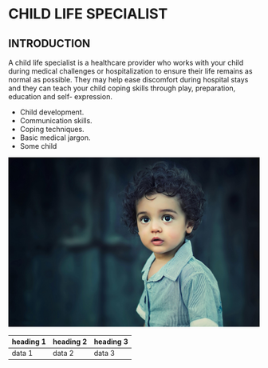 # CHILD LIFE SPECIALIST

## INTRODUCTION 
A child life specialist is a healthcare provider who works with your child during medical challenges or hospitalization to ensure their life remains as normal as possible. They may help ease discomfort during hospital stays and they can teach your child coping skills through play, preparation, education and self- expression.

- Child development.
- Communication skills.
- Coping techniques.
- Basic medical jargon.
- Some child 


![](pexels-bess-hamiti-83687-35537.jpg) 

|heading 1|heading 2|heading 3|
|---------|---------|---------|
|data 1|data 2|data 3|

